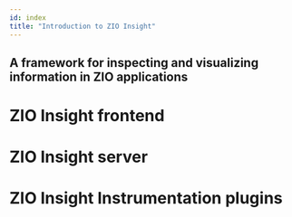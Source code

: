 ```yaml
---
id: index
title: "Introduction to ZIO Insight"
---
```


## A framework for inspecting and visualizing information in ZIO applications 

# ZIO Insight frontend 

# ZIO Insight server

# ZIO Insight Instrumentation plugins
